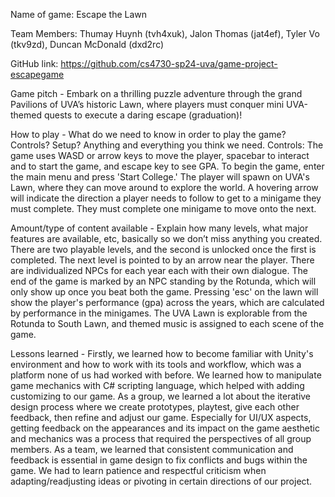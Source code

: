 Name of game: Escape the Lawn

Team Members: Thumay Huynh (tvh4xuk), Jalon Thomas (jat4ef), Tyler Vo (tkv9zd), Duncan McDonald (dxd2rc)

GitHub link: https://github.com/cs4730-sp24-uva/game-project-escapegame

Game pitch - Embark on a thrilling puzzle adventure through the grand Pavilions of UVA’s historic Lawn, where players must conquer mini UVA-themed quests to execute a daring escape (graduation)!

How to play - What do we need to know in order to play the game? Controls? Setup? Anything and everything you think we need. 
Controls: The game uses WASD or arrow keys to move the player, spacebar to interact and to start the game, and escape key to see GPA. To begin the game, enter the main menu and press 'Start College.' The player will spawn on UVA's Lawn, where they can move around to explore the world. A hovering arrow will indicate the direction a player needs to follow to get to a minigame they must complete. They must complete one minigame to move onto the next.


Amount/type of content available - Explain how many levels, what major features are available, etc, basically so we don’t miss anything you created.
There are two playable levels, and the second is unlocked once the first is completed. The next level is pointed to by an arrow near the player. There are individualized NPCs for each year each with their own dialogue. The end of the game is marked by an NPC standing by the Rotunda, which will only show up once you beat both the game. Pressing 'esc' on the lawn will show the player's performance (gpa) across the years, which are calculated by performance in the minigames. The UVA Lawn is explorable from the Rotunda to South Lawn, and themed music is assigned to each scene of the game.


Lessons learned - Firstly, we learned how to become familiar with Unity's environment and how to work with its tools and workflow, which was a platform none of us had worked with before. We learned how to manipulate game mechanics with C# scripting language, which helped with adding customizing to our game. As a group, we learned a lot about the iterative design process where we create prototypes, playtest, give each other feedback, then refine and adjust our game. Especially for UI/UX aspects, getting feedback on the appearances and its impact on the game aesthetic and mechanics was a process that required the perspectives of all group members. As a team, we learned that consistent communication and feedback is essential in game design to fix conflicts and bugs within the game. We had to learn patience and respectful criticism when adapting/readjusting ideas or pivoting in certain directions of our project.
